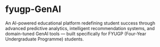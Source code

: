 # fyugp-GenAI
An AI-powered educational platform redefining student success through advanced predictive analytics, intelligent recommendation systems, and domain-tuned GenAI tools — built specifically for FYUGP (Four-Year Undergraduate Programme) students.
